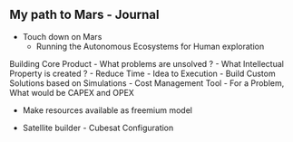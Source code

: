 ## My path to Mars - Journal

- Touch down on Mars
    - Running the Autonomous Ecosystems for Human exploration

Building Core Product
    - What problems are unsolved ?
    - What Intellectual Property is created ?
    - Reduce Time - Idea to Execution
        - Build Custom Solutions based on Simulations
        - Cost Management Tool
            - For a Problem, What would be CAPEX and OPEX

- Make resources available as freemium model

- Satellite builder - Cubesat Configuration